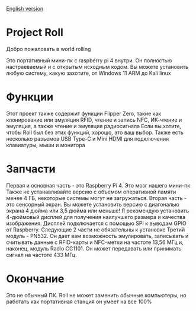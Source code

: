 [English version](https://github.com/karizr45/Project-Roll/blob/main/README.md)

# Project Roll
Добро пожаловать в world rolling 

Это портативный мини-пк с raspberry pi 4 внутри. Он полностью настраеваемый и с открытым исходным кодом.
Вы можете установить любую систему, какую захотите, от Windows 11 ARM до Kali linux

# Функции
Этот проект также содержит функции Flipper Zero, такие как клонирование или эмуляция RFID, чтение и запись NFC, ИК-чтение и эмуляция, а также чтение и эмуляция радиосигнала
Если вы хотите, чтобы Roll был без этих функций, хорошо, это ваш выбор. Также есть несколько разъемов USB Type-C и Mini HDMI для подключения клавиатуры, мыши и монитора

# Запчасти
Первая и основная часть - это Raspberry Pi 4. Это мозг нашего мини-пк Также не устанавливайте версию с объемом оперативной памяти менее 4 ГБ, некоторые системы могут не загружаться.
Вторая часть - это сенсорный экран. Вы можете установить версию с диагональю экрана 4 дюйма или 3,5 дюйма или меньше! Я рекомендую установить 4-дюймовый дисплей для получения наилучшего размера и качества изображения. Дисплей подключается с помощью SPI к выводам GPIO от Raspberry.
Следующие 2 части не обязательны к установке
Третий модуль - PN532. Он дает вам возможность эмулировать, записывать и считывать данные с RFID-карты и NFC-метки на частоте 13,56 МГц
и, наконец, модуль Radio CC1101. Он может передавать или принимать сигнал на частоте 433 МГц.

# Окончание
Это не обычный ПК. Roll не может заменить обычные компьютеры, но работать как портативная станция он умеет на все 100%

